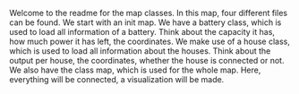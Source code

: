 Welcome to the readme for the map classes.
In this map, four different files can be found.
We start with an init map.
We have a battery class, which is used to load all information of a battery.
Think about the capacity it has, how much power it has left, the coordinates.
We make use of a house class, which is used to load all information about the houses.
Think about the output per house, the coordinates, whether the house is connected or not.
We also have the class map, which is used for the whole map. Here, everything will be connected, a visualization will be made.